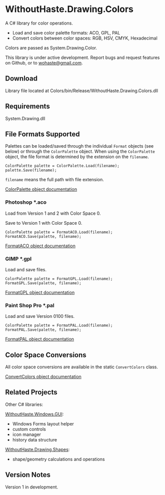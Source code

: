 # WithoutHaste.Drawing.Colors

A C# library for color operations.  
- Load and save color palette formats: ACO, GPL, PAL  
- Convert colors between color spaces: RGB, HSV, CMYK, Hexadecimal  

Colors are passed as System.Drawing.Color.

This library is under active development. Report bugs and request features on Github, or to wohaste@gmail.com.

## Download

Library file located at Colors/bin/Release/WithoutHaste.Drawing.Colors.dll

## Requirements

System.Drawing.dll

## File Formats Supported

Palettes can be loaded/saved through the individual `Format` objects (see below) or through the `ColorPalette` object. When using the `ColorPalette` object, the file format is determined by the extension on the `filename`.

```
ColorPalette palette = ColorPalette.Load(filename);
palette.Save(filename);
```

`filename` means the full path with file extension.

[ColorPalette object documentation](documentation/ColorPalette.md)

### Photoshop *.aco

Load from Version 1 and 2 with Color Space 0.

Save to Version 1 with Color Space 0.

```
ColorPalette palette = FormatACO.Load(filename);  
FormatACO.Save(palette, filename);  
```

[FormatACO object documentation](documentation/FormatACO.md)

### GIMP *.gpl

Load and save files.

```
ColorPalette palette = FormatGPL.Load(filename);  
FormatGPL.Save(palette, filename);  
```

[FormatGPL object documentation](documentation/FormatGPL.md)

### Paint Shop Pro *.pal

Load and save Version 0100 files.

```
ColorPalette palette = FormatPAL.Load(filename);  
FormatPAL.Save(palette, filename);  
```

[FormatPAL object documentation](documentation/FormatPAL.md)

## Color Space Conversions

All color space conversions are available in the static `ConvertColors` class.

[ConvertColors object documentation](documentation/ConvertColors.md)

## Related Projects

Other C# libraries:  

[WithoutHaste.Windows.GUI](https://github.com/WithoutHaste/WithoutHaste.Windows.GUI):  
- Windows Forms layout helper
- custom controls
- icon manager
- history data structure

[WithoutHaste.Drawing.Shapes](https://github.com/WithoutHaste/WithoutHaste.Drawing.Shapes):  
- shape/geometry calculations and operations

## Version Notes

Version 1 in development.
